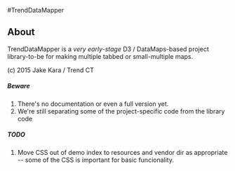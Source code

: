 #TrendDataMapper


## About
TrendDataMapper is a *very early-stage* D3 / DataMaps-based project library-to-be for making multiple tabbed or small-multiple maps. 

(c) 2015 Jake Kara / Trend CT

##### Beware
1. There's no documentation or even a full version yet.
2. We're still separating some of the project-specific code from the library code

##### TODO
1. Move CSS out of demo index to resources and vendor dir as appropriate -- some of the CSS is important for basic funcionality.